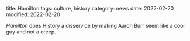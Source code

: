 title: Hamilton
tags: culture, history
category: news
date: 2022-02-20
modified: 2022-02-20

*Hamilton* does History a disservice by making Aaron Burr seem like a cool guy and not a creep.
